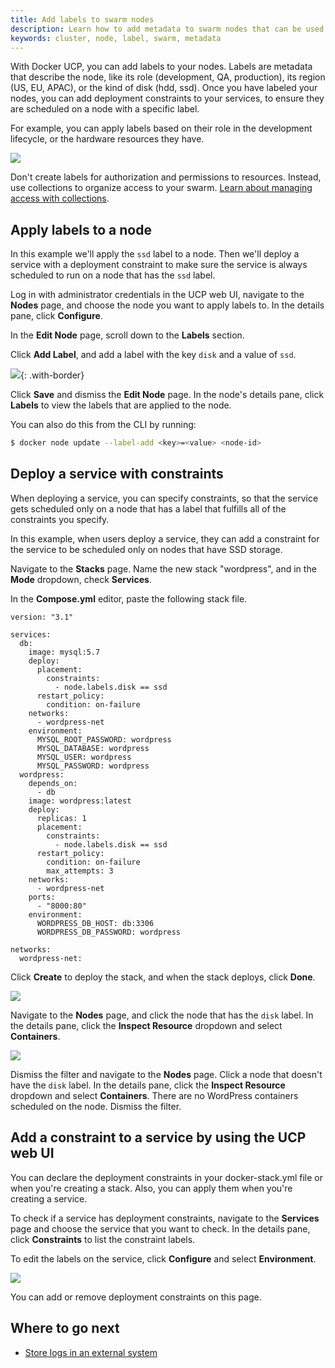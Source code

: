 ```yaml
---
title: Add labels to swarm nodes
description: Learn how to add metadata to swarm nodes that can be used to specify constraints when deploying services.
keywords: cluster, node, label, swarm, metadata
---
```


With Docker UCP, you can add labels to your nodes. Labels are metadata that
describe the node, like its role (development, QA, production), its region
(US, EU, APAC), or the kind of disk (hdd, ssd). Once you have labeled your
nodes, you can add deployment constraints to your services, to ensure they
are scheduled on a node with a specific label.

For example, you can apply labels based on their role in the development
lifecycle, or the hardware resources they have.

![](../../images/add-labels-to-cluster-nodes-1.svg)

Don't create labels for authorization and permissions to resources.
Instead, use collections to organize access to your swarm.
[Learn about managing access with collections](../../access-control/manage-access-with-collections.md).   

## Apply labels to a node

In this example we'll apply the `ssd` label to a node. Then we'll deploy
a service with a deployment constraint to make sure the service is always
scheduled to run on a node that has the `ssd` label.

Log in with administrator credentials in the UCP web UI, navigate to the
**Nodes** page, and choose the node you want to apply labels to. In the
details pane, click **Configure**.

In the **Edit Node** page, scroll down to the **Labels** section.

Click **Add Label**, and add a label with the key `disk` and a value of `ssd`. 

![](../../images/add-labels-to-cluster-nodes-2.png){: .with-border}

Click **Save** and dismiss the **Edit Node** page. In the node's details
pane, click **Labels** to view the labels that are applied to the node. 

You can also do this from the CLI by running:

```bash
$ docker node update --label-add <key>=<value> <node-id>
```

## Deploy a service with constraints

When deploying a service, you can specify constraints, so that the service gets
scheduled only on a node that has a label that fulfills all of the constraints
you specify.

In this example, when users deploy a service, they can add a constraint for the
service to be scheduled only on nodes that have SSD storage.

Navigate to the **Stacks** page. Name the new stack "wordpress", and in the
**Mode** dropdown, check **Services**.

In the **Compose.yml** editor, paste the following stack file.

```
version: "3.1"

services:
  db:
    image: mysql:5.7
    deploy:
      placement:
        constraints:
          - node.labels.disk == ssd
      restart_policy:
        condition: on-failure
    networks:
      - wordpress-net
    environment:
      MYSQL_ROOT_PASSWORD: wordpress
      MYSQL_DATABASE: wordpress
      MYSQL_USER: wordpress
      MYSQL_PASSWORD: wordpress
  wordpress:
    depends_on:
      - db
    image: wordpress:latest
    deploy:
      replicas: 1
      placement:
        constraints:
          - node.labels.disk == ssd
      restart_policy:
        condition: on-failure
        max_attempts: 3
    networks:
      - wordpress-net
    ports:
      - "8000:80"
    environment:
      WORDPRESS_DB_HOST: db:3306
      WORDPRESS_DB_PASSWORD: wordpress

networks:
  wordpress-net:
```

Click **Create** to deploy the stack, and when the stack deploys,
click **Done**.

![](../../images/use-constraints-in-stack-deployment.png)

Navigate to the **Nodes** page, and click the node that has the
`disk` label. In the details pane, click the **Inspect Resource**
dropdown and select **Containers**.  

![](../../images/use-constraints-in-stack-deployment-2.png)

Dismiss the filter and navigate to the **Nodes** page. Click a node that
doesn't have the `disk` label. In the details pane, click the
**Inspect Resource** dropdown and select **Containers**. There are no 
WordPress containers scheduled on the node. Dismiss the filter.

## Add a constraint to a service by using the UCP web UI

You can declare the deployment constraints in your docker-stack.yml file or
when you're creating a stack. Also, you can apply them when you're creating
a service.

To check if a service has deployment constraints, navigate to the 
**Services** page and choose the service that you want to check.
In the details pane, click **Constraints** to list the constraint labels.

To edit the labels on the service, click **Configure** and select
**Environment**. 

![](../../images/add-constraint-to-service.png)

You can add or remove deployment constraints on this page.

## Where to go next

* [Store logs in an external system](store-logs-in-an-external-system.md)
